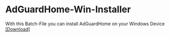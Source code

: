 # AdGuardHome-Win-Installer
 With this Batch-File you can install AdGuardHome on your Windows Device
 [[Download]](https://github.com/SanCraftDev/AdGuardHome-Win-Installer/releases/latest/download/AdGuardHome.bat)
